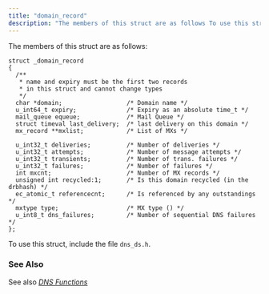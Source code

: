 ```yaml
---
title: "domain_record"
description: "The members of this struct are as follows To use this struct include the file dns ds h See also Chapter 20 DNS Functions..."
---
```


The members of this struct are as follows:

```
struct _domain_record
{
  /**
   * name and expiry must be the first two records
   * in this struct and cannot change types
   */
  char *domain;                  /* Domain name */
  u_int64_t expiry;              /* Expiry as an absolute time_t */
  mail_queue equeue;             /* Mail Queue */
  struct timeval last_delivery;  /* last delivery on this domain */
  mx_record **mxlist;            /* List of MXs */

  u_int32_t deliveries;          /* Number of deliveries */
  u_int32_t attempts;            /* Number of message attempts */
  u_int32_t transients;          /* Number of trans. failures */
  u_int32_t failures;            /* Number of failures */
  int mxcnt;                     /* Number of MX records */
  unsigned int recycled:1;       /* Is this domain recycled (in the drbhash) */
  ec_atomic_t referencecnt;      /* Is referenced by any outstandings */
  mxtype type;                   /* MX type () */
  u_int8_t dns_failures;         /* Number of sequential DNS failures */
};
```

To use this struct, include the file `dns_ds.h`.

### <a name="idp46565712"></a> See Also

See also [*DNS Functions*](/momentum/3/3-api/dns)